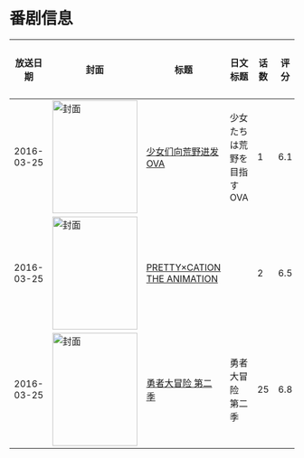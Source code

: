 # 番剧信息

|放送日期|封面|标题|日文标题|话数|评分|评分人数|
|---|---|---|---|---|---|---|
|2016-03-25|<img src="//lain.bgm.tv/pic/cover/c/b2/79/149078_Jx7tL.jpg" alt="封面" style="width:150px;height:200px;object-fit:cover;">|[少女们向荒野进发 OVA](https://bangumi.tv/subject/149078)|少女たちは荒野を目指す OVA|1|6.1|293人评分|
|2016-03-25|<img src="/img/no_icon_subject.png" alt="封面" style="width:150px;height:200px;object-fit:cover;">|[PRETTY×CATION THE ANIMATION](https://bangumi.tv/subject/162773)||2|6.5|467人评分|
|2016-03-25|<img src="//lain.bgm.tv/pic/cover/c/3b/36/167386_Ov9iv.jpg" alt="封面" style="width:150px;height:200px;object-fit:cover;">|[勇者大冒险 第二季](https://bangumi.tv/subject/167386)|勇者大冒险 第二季|25|6.8|124人评分|
